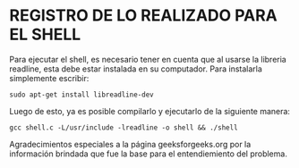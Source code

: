 # REGISTRO DE LO REALIZADO PARA EL SHELL

Para ejecutar el shell, es necesario tener en cuenta que al usarse la libreria readline, esta debe estar instalada en
su computador. Para instalarla simplemente escribir: 

```
sudo apt-get install libreadline-dev
```

Luego de esto, ya es posible compilarlo y ejecutarlo de la siguiente manera:

```
gcc shell.c -L/usr/include -lreadline -o shell && ./shell 
```

Agradecimientos especiales a la página geeksforgeeks.org por la información brindada que fue la base para el entendiemiento
del problema. 

